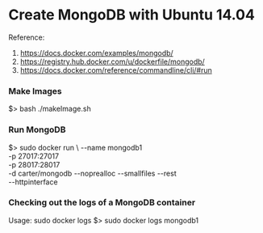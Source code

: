 Create MongoDB with Ubuntu 14.04
================================

Reference:
1. https://docs.docker.com/examples/mongodb/
2. https://registry.hub.docker.com/u/dockerfile/mongodb/
3. https://docs.docker.com/reference/commandline/cli/#run


### Make Images

$> bash ./makeImage.sh

### Run MongoDB

$> sudo docker run \ 
    --name mongodb1 \
    -p 27017:27017 \
    -p 28017:28017 \
    -d carter/mongodb --noprealloc --smallfiles --rest \
    --httpinterface

### Checking out the logs of a MongoDB container

Usage: sudo docker logs <name for container>
$> sudo docker logs mongodb1
